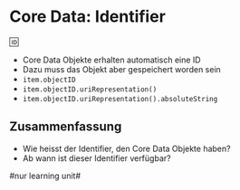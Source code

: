 # Core Data: Identifier
🆔

- Core Data Objekte erhalten automatisch eine ID
- Dazu muss das Objekt aber gespeichert worden sein
- `item.objectID`  
- `item.objectID.uriRepresentation()`  
- `item.objectID.uriRepresentation().absoluteString` 

## Zusammenfassung

- Wie heisst der Identifier, den Core Data Objekte haben?
- Ab wann ist dieser Identifier verfügbar?



#nur learning unit#